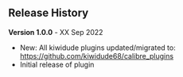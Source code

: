 ## Release History

**Version 1.0.0** - XX Sep 2022
- New: All kiwidude plugins updated/migrated to: https://github.com/kiwidude68/calibre_plugins
- Initial release of plugin
